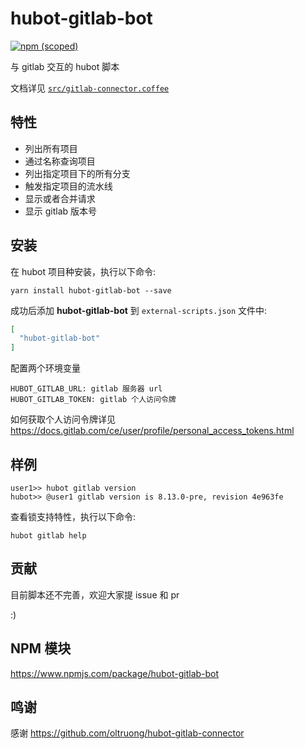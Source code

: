 # hubot-gitlab-bot

[![npm (scoped)](https://img.shields.io/npm/v/hubot-gitlab-connector.svg)](https://www.npmjs.com/package/hubot-gitlab-bot)

与 gitlab 交互的 hubot 脚本

文档详见 [`src/gitlab-connector.coffee`](src/gitlab-connector.coffee)

## 特性
- 列出所有项目
- 通过名称查询项目
- 列出指定项目下的所有分支
- 触发指定项目的流水线
- 显示或者合并请求
- 显示 gitlab 版本号

## 安装

在 hubot 项目种安装，执行以下命令:

`yarn install hubot-gitlab-bot --save`

成功后添加 **hubot-gitlab-bot** 到 `external-scripts.json` 文件中:

```json
[
  "hubot-gitlab-bot"
]
```

配置两个环境变量
```
HUBOT_GITLAB_URL: gitlab 服务器 url
HUBOT_GITLAB_TOKEN: gitlab 个人访问令牌
```
如何获取个人访问令牌详见 <https://docs.gitlab.com/ce/user/profile/personal_access_tokens.html>

## 样例

```
user1>> hubot gitlab version
hubot>> @user1 gitlab version is 8.13.0-pre, revision 4e963fe
```

查看锁支持特性，执行以下命令:

```
hubot gitlab help
```

## 贡献

目前脚本还不完善，欢迎大家提 issue 和 pr

:)

## NPM 模块

https://www.npmjs.com/package/hubot-gitlab-bot


## 鸣谢

感谢 https://github.com/oltruong/hubot-gitlab-connector
